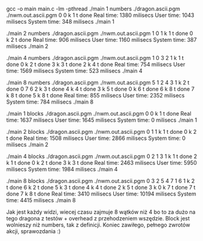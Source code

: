 gcc -o main main.c -lm -pthread
./main 1 numbers ./dragon.ascii.pgm ./nwm.out.ascii.pgm
0
0 k
1 t done
 Real time: 1380 milisecs
 User time: 1043 milisecs
 System time: 348 milisecs
./main 1
 
./main 2 numbers ./dragon.ascii.pgm ./nwm.out.ascii.pgm
1
0
1 k
1 t done
0 k
2 t done
 Real time: 906 milisecs
 User time: 1160 milisecs
 System time: 387 milisecs
./main 2
 
./main 4 numbers ./dragon.ascii.pgm ./nwm.out.ascii.pgm
1
0
3
2
1 k
1 t done
0 k
2 t done
3 k
3 t done
2 k
4 t done
 Real time: 754 milisecs
 User time: 1569 milisecs
 System time: 523 milisecs
./main 4
 
./main 8 numbers ./dragon.ascii.pgm ./nwm.out.ascii.pgm
5
1
2
4
3
1 k
2 t done
0
7
6
2 k
3 t done
4 k
4 t done
3 k
5 t done
0 k
6 t done
6 k
8 t done
7 k
8 t done
5 k
8 t done
 Real time: 855 milisecs
 User time: 2352 milisecs
 System time: 784 milisecs
./main 8
 
./main 1 blocks ./dragon.ascii.pgm ./nwm.out.ascii.pgm
0
0 k
1 t done
 Real time: 1637 milisecs
 User time: 1645 milisecs
 System time: 0 milisecs
./main 1
 
./main 2 blocks ./dragon.ascii.pgm ./nwm.out.ascii.pgm
0
1
1 k
1 t done
0 k
2 t done
 Real time: 1508 milisecs
 User time: 2866 milisecs
 System time: 0 milisecs
./main 2
 
./main 4 blocks ./dragon.ascii.pgm ./nwm.out.ascii.pgm
0
2
1
3
1 k
1 t done
2 k
1 t done
0 k
2 t done
3 k
3 t done
 Real time: 2463 milisecs
 User time: 5950 milisecs
 System time: 1984 milisecs
./main 4
 
./main 8 blocks ./dragon.ascii.pgm ./nwm.out.ascii.pgm
0
3
2
5
4
7
1
6
1 k
2 t done
6 k
2 t done
5 k
3 t done
4 k
4 t done
2 k
5 t done
3 k
0 k
7 t done
7 t done
7 k
8 t done
 Real time: 3410 milisecs
 User time: 10194 milisecs
 System time: 4415 milisecs
./main 8



Jak jest każdy widzi, wiecej czasu zajmuje 8 wątków niż 4 bo to za dużo na tego dragona z testów + overhead z przehodzeniem wszędzie.
Block jest wolnieszy niż numbers, tak z definicji. 
Koniec zawiłego, pełnego zwrotów akcji, sprawozdania :)
